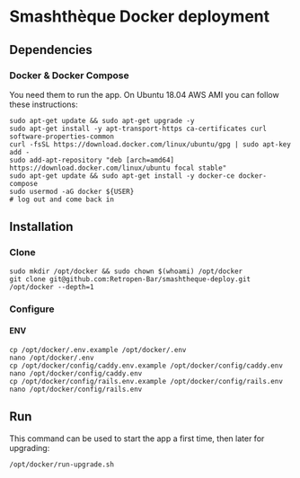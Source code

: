 # Smashthèque Docker deployment

## Dependencies

### Docker & Docker Compose

You need them to run the app. On Ubuntu 18.04 AWS AMI you can follow these instructions:
```
sudo apt-get update && sudo apt-get upgrade -y
sudo apt-get install -y apt-transport-https ca-certificates curl software-properties-common
curl -fsSL https://download.docker.com/linux/ubuntu/gpg | sudo apt-key add -
sudo add-apt-repository "deb [arch=amd64] https://download.docker.com/linux/ubuntu focal stable"
sudo apt-get update && sudo apt-get install -y docker-ce docker-compose
sudo usermod -aG docker ${USER}
# log out and come back in
```

## Installation

### Clone

```
sudo mkdir /opt/docker && sudo chown $(whoami) /opt/docker
git clone git@github.com:Retropen-Bar/smashtheque-deploy.git /opt/docker --depth=1
```

### Configure

#### ENV

```
cp /opt/docker/.env.example /opt/docker/.env
nano /opt/docker/.env
cp /opt/docker/config/caddy.env.example /opt/docker/config/caddy.env
nano /opt/docker/config/caddy.env
cp /opt/docker/config/rails.env.example /opt/docker/config/rails.env
nano /opt/docker/config/rails.env
```

## Run

This command can be used to start the app a first time, then later for upgrading:
```
/opt/docker/run-upgrade.sh
```
